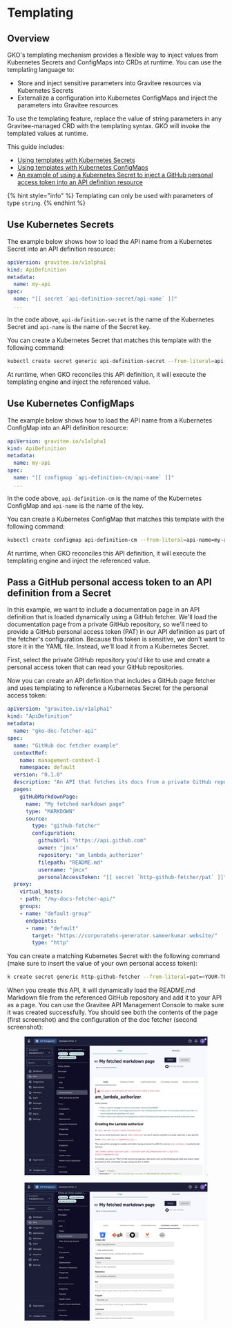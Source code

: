 # Templating

## Overview

GKO's templating mechanism provides a flexible way to inject values from Kubernetes Secrets and ConfigMaps into CRDs at runtime. You can use the templating language to:

* Store and inject sensitive parameters into Gravitee resources via Kubernetes Secrets
* Externalize a configuration into Kubernetes ConfigMaps and inject the parameters into Gravitee resources

To use the templating feature, replace the value of string parameters in any Gravitee-managed CRD with the templating syntax. GKO will invoke the templated values at runtime.

This guide includes:

* [Using templates with Kubernetes Secrets](templating.md#use-kubernetes-secrets)
* [Using templates with Kubernetes ConfigMaps](templating.md#use-kubernetes-configmaps)
* [An example of using a Kubernetes Secret to inject a GitHub personal access token into an API definition resource](templating.md#pass-a-github-personal-access-token-to-an-api-definition-from-a-secret)

{% hint style="info" %}
Templating can only be used with parameters of type `string`.
{% endhint %}

## Use Kubernetes Secrets

The example below shows how to load the API name from a Kubernetes Secret into an API definition resource:

```yaml
apiVersion: gravitee.io/v1alpha1
kind: ApiDefinition
metadata:
  name: my-api
spec:
  name: "[[ secret `api-definition-secret/api-name` ]]"
  ...
```

In the code above, `api-definition-secret` is the name of the Kubernetes Secret and `api-name` is the name of the Secret key.

You can create a Kubernetes Secret that matches this template with the following command:

```bash
kubectl create secret generic api-definition-secret --from-literal=api-name=my-api
```

At runtime, when GKO reconciles this API definition, it will execute the templating engine and inject the referenced value.

## Use Kubernetes ConfigMaps

The example below shows how to load the API name from a Kubernetes ConfigMap into an API definition resource:

```yaml
apiVersion: gravitee.io/v1alpha1
kind: ApiDefinition
metadata:
  name: my-api
spec:
  name: "[[ configmap `api-definition-cm/api-name` ]]"
  ...
```

In the code above, `api-definition-cm` is the name of the Kubernetes ConfigMap and `api-name` is the name of the key.

You can create a Kubernetes ConfigMap that matches this template with the following command:

```bash
kubectl create configmap api-definition-cm --from-literal=api-name=my-api
```

At runtime, when GKO reconciles this API definition, it will execute the templating engine and inject the referenced value.

## Pass a GitHub personal access token to an API definition from a Secret

In this example, we want to include a documentation page in an API definition that is loaded dynamically using a GitHub fetcher. We'll load the documentation page from a private GitHub repository, so we'll need to provide a GitHub personal access token (PAT) in our API definition as part of the fetcher's configuration. Because this token is sensitive, we don't want to store it in the YAML file. Instead, we'll load it from a Kubernetes Secret.

First, select the private GitHub repository you'd like to use and create a personal access token that can read your GitHub repositories.

Now you can create an API definition that includes a GitHub page fetcher and uses templating to reference a Kubernetes Secret for the personal access token:

```yaml
apiVersion: "gravitee.io/v1alpha1"
kind: "ApiDefinition"
metadata:
  name: "gko-doc-fetcher-api"
spec:
  name: "GitHub doc fetcher example"
  contextRef:
    name: management-context-1
    namespace: default
  version: "0.1.0"
  description: "An API that fetches its docs from a private GitHub repository."
  pages:
    gitHubMarkdownPage:
      name: "My fetched markdown page"
      type: "MARKDOWN"
      source:
        type: "github-fetcher"
        configuration:
          githubUrl: "https://api.github.com"
          owner: "jmcx"
          repository: "am_lambda_authorizer"
          filepath: "README.md"
          username: "jmcx"
          personalAccessToken: "[[ secret `http-github-fetcher/pat` ]]"
  proxy:
    virtual_hosts:
    - path: "/my-docs-fetcher-api/"
    groups:
    - name: "default-group"
      endpoints:
      - name: "default"
        target: "https://corporatebs-generator.sameerkumar.website/"
        type: "http"
```

You can create a matching Kubernetes Secret with the following command (make sure to insert the value of your own personal access token):

```bash
k create secret generic http-github-fetcher --from-literal=pat=<YOUR-TOKEN>
```

When you create this API, it will dynamically load the README.md Markdown file from the referenced GitHub repository and add it to your API as a page. You can use the Gravitee API Management Console to make sure it was created successfully. You should see both the contents of the page (first screenshot) and the configuration of the doc fetcher (second screenshot):

<figure><img src="../.gitbook/assets/image (14).png" alt=""><figcaption></figcaption></figure>

<figure><img src="../.gitbook/assets/image (13).png" alt=""><figcaption></figcaption></figure>
